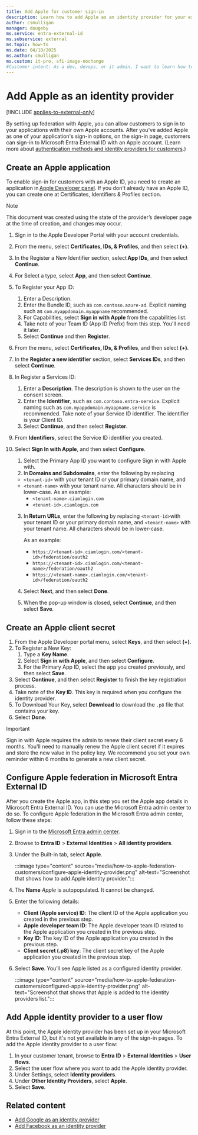 ```yaml
---
title: Add Apple for customer sign-in
description: Learn how to add Apple as an identity provider for your external tenant.
author: csmulligan
manager: dougeby
ms.service: entra-external-id
ms.subservice: external
ms.topic: how-to
ms.date: 04/10/2025
ms.author: cmulligan
ms.custom: it-pro, sfi-image-nochange
#Customer intent: As a dev, devops, or it admin, I want to learn how to add Apple as an identity provider for my external tenant.
---
```

# Add Apple as an identity provider

[!INCLUDE [applies-to-external-only](../includes/applies-to-external-only.md)]

By setting up federation with Apple, you can allow customers to sign in to your applications with their own Apple accounts. After you've added Apple as one of your application's sign-in options, on the sign-in page, customers can sign-in to Microsoft Entra External ID with an Apple account. (Learn more about [authentication methods and identity providers for customers](concept-authentication-methods-customers.md).)

## Create an Apple application

To enable sign-in for customers with an Apple ID, you need to create an application in [Apple Developer panel](https://developer.apple.com/). If you don't already have an Apple ID, you can create one at Certificates, Identifiers & Profiles section.

> [!NOTE]
> This document was created using the state of the provider’s developer page at the time of creation, and changes may occur.
1. Sign in to the Apple Developer Portal with your account credentials.
2. From the menu, select **Certificates, IDs, & Profiles**, and then select **(+)**.
3. In the Register a New Identifier section, select **App IDs**, and then select **Continue**.
4. For Select a type, select **App**, and then select **Continue**.
5. To Register your App ID:
   1. Enter a Description.
   1. Enter the Bundle ID, such as `com.contoso.azure-ad`. Explicit naming such as `com.myappdomain.myappname` recommended.
   1. For Capabilities, select **Sign in with Apple** from the capabilities list.
   1. Take note of your Team ID (App ID Prefix) from this step. You'll need it later.
   1. Select **Continue** and then **Register**.
6. From the menu, select **Certificates, IDs, & Profiles**, and then select **(+)**.
7. In the **Register a new identifier** section, select **Services IDs**, and then select **Continue**.
8. In Register a Services ID:
   1. Enter a **Description**. The description is shown to the user on the consent screen.
   1. Enter the **Identifier**, such as `com.contoso.entra-service`. Explicit naming such as `com.myappdomain.myappname.service` is recommended. Take note of your Service ID identifier. The identifier is your Client ID.
   1. Select **Continue**, and then select **Register**.
9. From **Identifiers**, select the Service ID identifier you created.
10. Select **Sign In with Apple**, and then select **Configure**.
    1. Select the Primary App ID you want to configure Sign in with Apple with.
    2. In **Domains and Subdomains**, enter the following by replacing
      - `<tenant-id>` with your tenant ID or your primary domain name, and
      - `<tenant-name>` with your tenant name. All characters should be in lower-case.
         As an example:
         - `<tenant-name>.ciamlogin.com`
         - `<tenant-id>.ciamlogin.com`

    3. In **Return URLs**, enter the following by replacing `<tenant-id>`with your tenant ID or your primary domain name, and `<tenant-name>` with your tenant name. All characters should be in lower-case.

         As an example:
         - `https://<tenant-id>.ciamlogin.com/<tenant-id>/federation/oauth2`
         - `https://<tenant-id>.ciamlogin.com/<tenant-name>/federation/oauth2`
         - `https://<tenant-name>.ciamlogin.com/<tenant-id>/federation/oauth2`
    4. Select **Next**, and then select **Done**.
    5. When the pop-up window is closed, select **Continue**, and then select **Save**.

## Create an Apple client secret

1. From the Apple Developer portal menu, select **Keys**, and then select **(+)**.
2. To Register a New Key:
    1. Type a **Key Name**.
    1. Select **Sign in with Apple**, and then select **Configure**.
    1. For the Primary App ID, select the app you created previously, and then select **Save**.
3. Select **Continue**, and then select **Register** to finish the key registration process.
4. Take note of the **Key ID**. This key is required when you configure the identity provider.
5. To Download Your Key, select **Download** to download the `.p8` file that contains your key.
6. Select **Done**.

> [!IMPORTANT]
> Sign in with Apple requires the admin to renew their client secret every 6 months. You'll need to manually renew the Apple client secret if it expires and store the new value in the policy key. We recommend you set your own reminder within 6 months to generate a new client secret.

## Configure Apple federation in Microsoft Entra External ID

After you create the Apple app, in this step you set the Apple app details in Microsoft Entra External ID. You can use the Microsoft Entra admin center to do so. To configure Apple federation in the Microsoft Entra admin center, follow these steps:

1. Sign in to the [Microsoft Entra admin center](https://entra.microsoft.com).
1. Browse to **Entra ID** > **External Identities** > **All identity providers**.
1. Under the Built-in tab, select **Apple**.

    :::image type="content" source="media/how-to-apple-federation-customers/configure-apple-identity-provider.png" alt-text="Screenshot that shows how to add Apple identity provider.":::

1. The **Name** *Apple* is autopopulated. It cannot be changed.
1. Enter the following details: 
    - **Client (Apple service) ID**: The client ID of the Apple application you created in the previous step.
    - **Apple developer team ID**: The Apple developer team ID related to the Apple application you created in the previous step.
    - **Key ID**: The key ID of the Apple application you created in the previous step.
    - **Client secret (.p8) key**: The client secret key of the Apple application you created in the previous step.
1. Select **Save**. You’ll see Apple listed as a configured identity provider.

    :::image type="content" source="media/how-to-apple-federation-customers/configured-apple-identity-provider.png" alt-text="Screenshot that shows that Apple is added to the identity providers list.":::

## Add Apple identity provider to a user flow

At this point, the Apple identity provider has been set up in your Microsoft Entra External ID, but it's not yet available in any of the sign-in pages. To add the Apple identity provider to a user flow:

1. In your customer tenant, browse to **Entra ID** > **External Identities** > **User flows**.
1. Select the user flow where you want to add the Apple identity provider.
1. Under Settings, select **Identity providers**.
1. Under **Other Identity Providers**, select **Apple**.
1. Select **Save**.

## Related content

- [Add Google as an identity provider](how-to-google-federation-customers.md)
- [Add Facebook as an identity provider](how-to-facebook-federation-customers.md)
